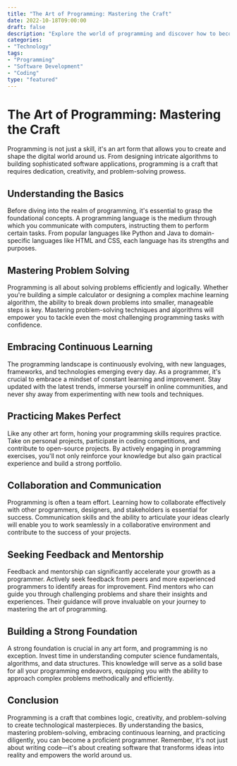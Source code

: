 ```yaml
---
title: "The Art of Programming: Mastering the Craft"
date: 2022-10-18T09:00:00
draft: false
description: "Explore the world of programming and discover how to become a master programmer."
categories:
- "Technology"
tags:
- "Programming"
- "Software Development"
- "Coding"
type: "featured"
---
```


# The Art of Programming: Mastering the Craft

Programming is not just a skill, it's an art form that allows you to create and shape the digital world around us. From designing intricate algorithms to building sophisticated software applications, programming is a craft that requires dedication, creativity, and problem-solving prowess.

## Understanding the Basics

Before diving into the realm of programming, it's essential to grasp the foundational concepts. A programming language is the medium through which you communicate with computers, instructing them to perform certain tasks. From popular languages like Python and Java to domain-specific languages like HTML and CSS, each language has its strengths and purposes.

## Mastering Problem Solving

Programming is all about solving problems efficiently and logically. Whether you're building a simple calculator or designing a complex machine learning algorithm, the ability to break down problems into smaller, manageable steps is key. Mastering problem-solving techniques and algorithms will empower you to tackle even the most challenging programming tasks with confidence.

## Embracing Continuous Learning

The programming landscape is continuously evolving, with new languages, frameworks, and technologies emerging every day. As a programmer, it's crucial to embrace a mindset of constant learning and improvement. Stay updated with the latest trends, immerse yourself in online communities, and never shy away from experimenting with new tools and techniques.

## Practicing Makes Perfect

Like any other art form, honing your programming skills requires practice. Take on personal projects, participate in coding competitions, and contribute to open-source projects. By actively engaging in programming exercises, you'll not only reinforce your knowledge but also gain practical experience and build a strong portfolio.

## Collaboration and Communication

Programming is often a team effort. Learning how to collaborate effectively with other programmers, designers, and stakeholders is essential for success. Communication skills and the ability to articulate your ideas clearly will enable you to work seamlessly in a collaborative environment and contribute to the success of your projects.

## Seeking Feedback and Mentorship

Feedback and mentorship can significantly accelerate your growth as a programmer. Actively seek feedback from peers and more experienced programmers to identify areas for improvement. Find mentors who can guide you through challenging problems and share their insights and experiences. Their guidance will prove invaluable on your journey to mastering the art of programming.

## Building a Strong Foundation

A strong foundation is crucial in any art form, and programming is no exception. Invest time in understanding computer science fundamentals, algorithms, and data structures. This knowledge will serve as a solid base for all your programming endeavors, equipping you with the ability to approach complex problems methodically and efficiently.

## Conclusion

Programming is a craft that combines logic, creativity, and problem-solving to create technological masterpieces. By understanding the basics, mastering problem-solving, embracing continuous learning, and practicing diligently, you can become a proficient programmer. Remember, it's not just about writing code—it's about creating software that transforms ideas into reality and empowers the world around us.

